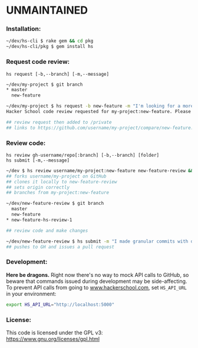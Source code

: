 # UNMAINTAINED

### Installation:

```sh
~/dev/hs-cli $ rake gem && cd pkg
~/dev/hs-cli/pkg $ gem install hs
```

### Request code review:

```
hs request [-b,--branch] [-m,--message]
```
```sh
~/dev/my-project $ git branch
* master
  new-feature

~/dev/my-project $ hs request -b new-feature -m "I'm looking for a more concise way to do foobar."
Hacker School code review requested for my-project:new-feature. Please remember to push recent changes to Github.

## review request then added to /private
## links to https://github.com/username/my-project/compare/new-feature...master
```

### Review code:

```
hs review gh-username/repo[:branch] [-b,--branch] [folder]
hs submit [-m,--message]
```
```sh
~/dev $ hs review username/my-project:new-feature new-feature-review && cd new-feature-review
## forks username/my-project on GitHub
## clones it locally to new-feature-review
## sets origin correctly
## branches from my-project:new-feature

~/dev/new-feature-review $ git branch
  master
  new-feature
* new-feature-hs-review-1

## review code and make changes

~/dev/new-feature-review $ hs submit -m "I made granular commits with descriptions of each change. Let me know if you have any questions!"
## pushes to GH and issues a pull request
```

### Development:

**Here be dragons.** Right now there's no way to mock API calls to GitHub, so beware that commands issued during development may be side-affecting. To prevent API calls from going to www.hackerschool.com, set `HS_API_URL` in your environment:

```sh
export HS_API_URL="http://localhost:5000"
```

### License:

This code is licensed under the GPL v3: https://www.gnu.org/licenses/gpl.html
